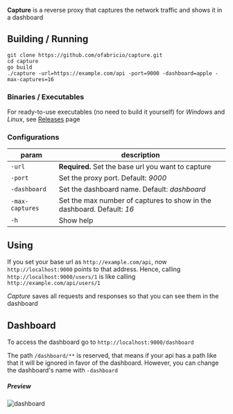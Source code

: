 
**Capture** is a reverse proxy that captures the network traffic and shows it in a dashboard


## Building / Running

    git clone https://github.com/ofabricio/capture.git
    cd capture
    go build
    ./capture -url=https://example.com/api -port=9000 -dashboard=apple -max-captures=16

### Binaries / Executables

For ready-to-use executables (no need to build it yourself) for *Windows* and *Linux*, see [Releases](https://github.com/ofabricio/capture/releases) page

### Configurations

| param           | description |
|-----------------|-------------|
| `-url`          | **Required.** Set the base url you want to capture |
| `-port`         | Set the proxy port. Default: *9000* |
| `-dashboard`    | Set the dashboard name. Default: *dashboard* |
| `-max-captures` | Set the max number of captures to show in the dashboard. Default: *16* |
| `-h`            | Show help |


## Using

If you set your base url as `http://example.com/api`, now `http://localhost:9000` points to that
address. Hence, calling `http://localhost:9000/users/1` is like calling `http://example.com/api/users/1`

*Capture* saves all requests and responses so that you can see them in the dashboard


## Dashboard

To access the dashboard go to `http://localhost:9000/dashboard`

The path `/dashboard/**` is reserved, that means if your api has a path like that it will be ignored
in favor of the dashboard. However, you can change the dashboard's name with `-dashboard`

##### Preview

![dashboard](https://i.imgur.com/13nzb48.png)